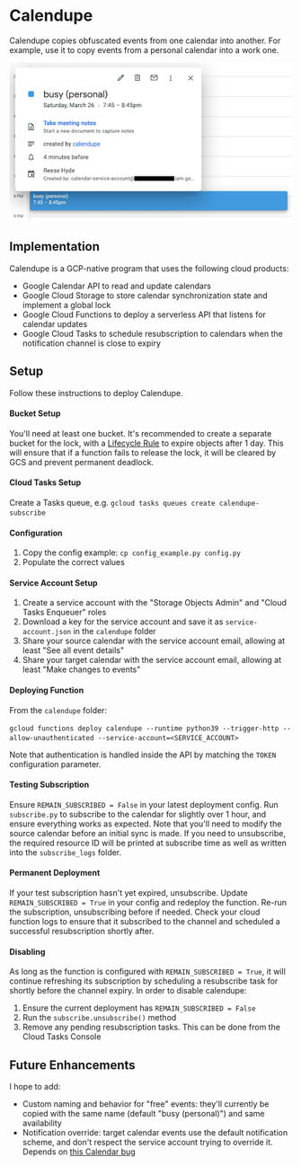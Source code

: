 # Calendupe

Calendupe copies obfuscated events from one calendar into another. For example, use it to copy events from a personal 
calendar into a work one.

![Calendupe screenshot](screenshot.png)

## Implementation

Calendupe is a GCP-native program that uses the following cloud products:
- Google Calendar API to read and update calendars
- Google Cloud Storage to store calendar synchronization state and implement a global lock
- Google Cloud Functions to deploy a serverless API that listens for calendar updates
- Google Cloud Tasks to schedule resubscription to calendars when the notification channel is close to expiry

## Setup
Follow these instructions to deploy Calendupe.

#### Bucket Setup

You'll need at least one bucket. It's recommended to create a separate bucket for the lock, with a 
[Lifecycle Rule](https://cloud.google.com/storage/docs/managing-lifecycles) to expire objects after 1 day. This 
will ensure that if a function fails to release the lock, it will be cleared by GCS and prevent permanent deadlock.

#### Cloud Tasks Setup

Create a Tasks queue, e.g. `gcloud tasks queues create calendupe-subscribe`

#### Configuration

1. Copy the config example: `cp config_example.py config.py`
2. Populate the correct values

#### Service Account Setup

1. Create a service account with the "Storage Objects Admin" and "Cloud Tasks Enqueuer" roles
2. Download a key for the service account and save it as `service-account.json` in the `calendupe` folder
3. Share your source calendar with the service account email, allowing at least "See all event details"
4. Share your target calendar with the service account email, allowing at least "Make changes to events"

#### Deploying Function

From the `calendupe` folder:

`gcloud functions deploy calendupe --runtime python39 --trigger-http --allow-unauthenticated --service-account=<SERVICE_ACCOUNT>`

Note that authentication is handled inside the API by matching the `TOKEN` configuration parameter.

#### Testing Subscription

Ensure `REMAIN_SUBSCRIBED = False` in your latest deployment config. Run `subscribe.py` to subscribe to the calendar 
for slightly over 1 hour, and ensure everything works as expected. Note that you'll need to modify the source 
calendar before an initial sync is made. If you need to unsubscribe, the required resource ID will be printed at 
subscribe time as well as written into the `subscribe_logs` folder.

#### Permanent Deployment

If your test subscription hasn't yet expired, unsubscribe. Update `REMAIN_SUBSCRIBED = True` in your config and 
redeploy the function. Re-run the subscription, unsubscribing before if needed. Check your cloud function logs to 
ensure that it subscribed to the channel and scheduled a successful resubscription shortly after.

#### Disabling

As long as the function is configured with `REMAIN_SUBSCRIBED = True`, it will continue refreshing its subscription by 
scheduling a resubscribe task for shortly before the channel expiry. 
In order to disable calendupe:
1. Ensure the current deployment has `REMAIN_SUBSCRIBED = False`
2. Run the `subscribe.unsubscribe()` method
3. Remove any pending resubscription tasks. This can be done from the Cloud Tasks Console

## Future Enhancements

I hope to add:
- Custom naming and behavior for "free" events: they'll currently be copied with the same name (default "busy 
(personal)") and same availability
- Notification override: target calendar events use the default notification scheme, and don't respect the service 
account trying to override it. Depends on [this Calendar bug](https://issuetracker.google.com/issues/141903683)
